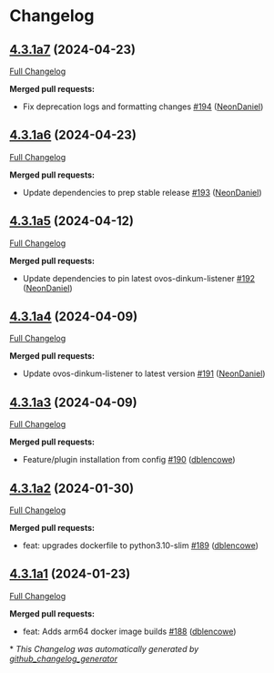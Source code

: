 # Changelog

## [4.3.1a7](https://github.com/NeonGeckoCom/neon_speech/tree/4.3.1a7) (2024-04-23)

[Full Changelog](https://github.com/NeonGeckoCom/neon_speech/compare/4.3.1a6...4.3.1a7)

**Merged pull requests:**

- Fix deprecation logs and formatting changes [\#194](https://github.com/NeonGeckoCom/neon_speech/pull/194) ([NeonDaniel](https://github.com/NeonDaniel))

## [4.3.1a6](https://github.com/NeonGeckoCom/neon_speech/tree/4.3.1a6) (2024-04-23)

[Full Changelog](https://github.com/NeonGeckoCom/neon_speech/compare/4.3.1a5...4.3.1a6)

**Merged pull requests:**

- Update dependencies to prep stable release [\#193](https://github.com/NeonGeckoCom/neon_speech/pull/193) ([NeonDaniel](https://github.com/NeonDaniel))

## [4.3.1a5](https://github.com/NeonGeckoCom/neon_speech/tree/4.3.1a5) (2024-04-12)

[Full Changelog](https://github.com/NeonGeckoCom/neon_speech/compare/4.3.1a4...4.3.1a5)

**Merged pull requests:**

- Update dependencies to pin latest ovos-dinkum-listener [\#192](https://github.com/NeonGeckoCom/neon_speech/pull/192) ([NeonDaniel](https://github.com/NeonDaniel))

## [4.3.1a4](https://github.com/NeonGeckoCom/neon_speech/tree/4.3.1a4) (2024-04-09)

[Full Changelog](https://github.com/NeonGeckoCom/neon_speech/compare/4.3.1a3...4.3.1a4)

**Merged pull requests:**

- Update ovos-dinkum-listener to latest version [\#191](https://github.com/NeonGeckoCom/neon_speech/pull/191) ([NeonDaniel](https://github.com/NeonDaniel))

## [4.3.1a3](https://github.com/NeonGeckoCom/neon_speech/tree/4.3.1a3) (2024-04-09)

[Full Changelog](https://github.com/NeonGeckoCom/neon_speech/compare/4.3.1a2...4.3.1a3)

**Merged pull requests:**

- Feature/plugin installation from config [\#190](https://github.com/NeonGeckoCom/neon_speech/pull/190) ([dblencowe](https://github.com/dblencowe))

## [4.3.1a2](https://github.com/NeonGeckoCom/neon_speech/tree/4.3.1a2) (2024-01-30)

[Full Changelog](https://github.com/NeonGeckoCom/neon_speech/compare/4.3.1a1...4.3.1a2)

**Merged pull requests:**

- feat: upgrades dockerfile to python3.10-slim [\#189](https://github.com/NeonGeckoCom/neon_speech/pull/189) ([dblencowe](https://github.com/dblencowe))

## [4.3.1a1](https://github.com/NeonGeckoCom/neon_speech/tree/4.3.1a1) (2024-01-23)

[Full Changelog](https://github.com/NeonGeckoCom/neon_speech/compare/4.3.0...4.3.1a1)

**Merged pull requests:**

- feat: Adds arm64 docker image builds [\#188](https://github.com/NeonGeckoCom/neon_speech/pull/188) ([dblencowe](https://github.com/dblencowe))



\* *This Changelog was automatically generated by [github_changelog_generator](https://github.com/github-changelog-generator/github-changelog-generator)*

